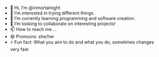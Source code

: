 - 👋 Hi, I’m @inmortalnight
- 👀 I’m interested in trying different things.
- 🌱 I’m currently learning programming and software creation.
- 💞️ I’m looking to collaborate on interesting projects!
- 📫 How to reach me ...
- 😄 Pronouns: she/her
- ⚡ Fun fact: What you aim to do and what you do, sometimes changes very fast

<!---
inmortalnight/inmortalnight is a ✨ special ✨ repository because its `README.md` (this file) appears on your GitHub profile.
You can click the Preview link to take a look at your changes.
--->

